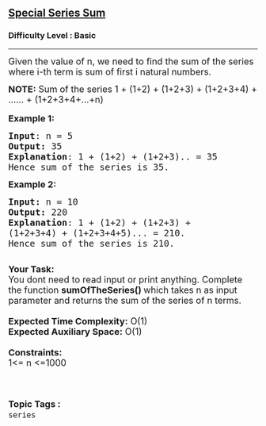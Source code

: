 <h2><a href="https://practice.geeksforgeeks.org/problems/special-series-sum0903/1?page=1&category[]=series&sortBy=submissions">Special Series Sum</a></h2><h3>Difficulty Level : Basic</h3><hr><div class="problems_problem_content__Xm_eO"><p><span style="font-size:18px">Given the value of n, we need to find the sum of the series where i-th term is sum of first i natural numbers.</span></p>

<p><span style="font-size:18px"><strong>NOTE:</strong>&nbsp;Sum of the series 1 + (1+2) + (1+2+3) + (1+2+3+4) + …… + (1+2+3+4+…+n)</span><br>
<br>
<span style="font-size:18px"><strong>Example 1:</strong></span></p>

<pre><span style="font-size:18px"><strong>Input</strong>: n = 5
<strong>Output:</strong>&nbsp;35&nbsp;
<strong>Explanation</strong>: 1 + (1+2) + (1+2+3).. = 35
Hence sum of the series is 35.</span>
</pre>

<p><span style="font-size:18px"><strong>Example 2:</strong></span></p>

<pre><span style="font-size:18px"><strong>Input: </strong>n = 10
<strong>Output:&nbsp;</strong>220
<strong>Explanation</strong>: 1 + (1+2) + (1+2+3) +
(1+2+3+4) + (1+2+3+4+5)... = 210.
Hence sum of the series is 210.
</span></pre>

<p><br>
<span style="font-size:18px"><strong>Your Task:&nbsp;&nbsp;</strong><br>
You dont need to read input or print anything. Complete the function <strong>sumOfTheSeries()&nbsp;</strong>which takes n&nbsp;as input parameter and returns&nbsp;the sum of the series of n&nbsp;terms.<br>
<br>
<strong>Expected Time Complexity:</strong> O(1)<br>
<strong>Expected Auxiliary Space:</strong> O(1)<br>
<br>
<strong>Constraints:</strong><br>
1&lt;= n&nbsp;&lt;=1000</span><br>
&nbsp;</p>
</div><br><p><span style=font-size:18px><strong>Topic Tags : </strong><br><code>series</code>&nbsp;